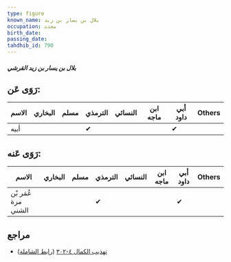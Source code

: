 ```yaml
---
type: figure
known_name: بلال بن يسار بن زيد
occupation: محدث
birth_date:
passing_date:
tahdhib_id: 790
---
```

##### بلال بن يسار بن زيد القرشي

## رَوَى عَن:
| الاسم | البخاري | مسلم | الترمذي | النسائي | ابن ماجه | أبي داود | Others |
| ----- | ------- | ---- | ------- | ------- | -------- | -------- | ------ |
| أبيه  |         |      | ✔       |         |          | ✔        |        |
## رَوَى عَنه:
| الاسم               | البخاري | مسلم | الترمذي | النسائي | ابن ماجه | أبي داود | Others |
| ------------------- | ------- | ---- | ------- | ------- | -------- | -------- | ------ |
| عُمَر بْن مرة الشني |         |      | ✔       |         |          | ✔        |        |
## مراجع
- [تهذيب الكمال ٤-٣٠٢](obsidian://open?vault=Tahdhib-al-Kamal&file=Figures/٧٩٠-بلال%20بن%20يسار%20بن%20زيد%20القرشي) ([رابط الشاملة](https://shamela.ws/book/3722/1816))